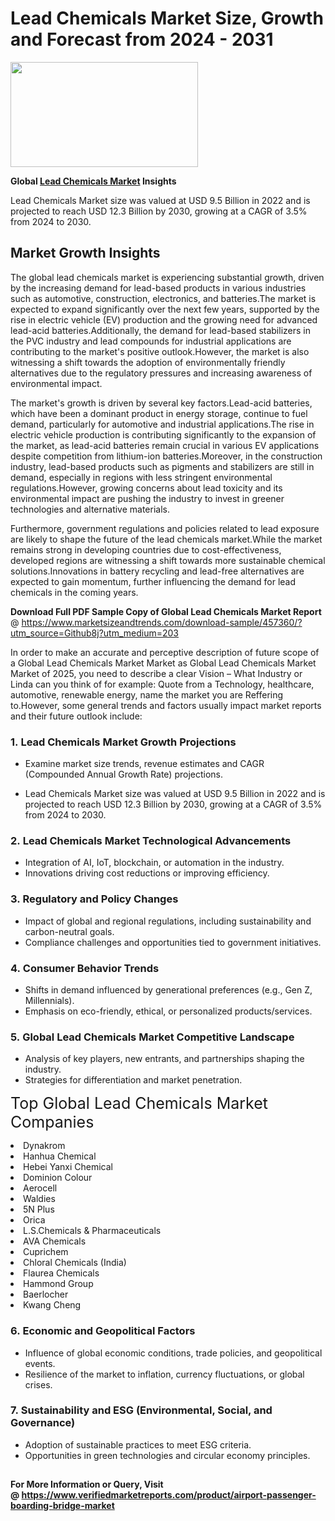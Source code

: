 <H1>Lead Chemicals Market Size, Growth and Forecast from 2024 - 2031</H1><img class="aligncenter size-medium wp-image-584254" src="https://thirdeyenews.in/wp-content/uploads/2024/09/Global-Market-Research-300x168.jpeg" alt="" width="300" height="168" /><p><strong>Global&nbsp;<a href="https://www.marketsizeandtrends.com/download-sample/457360/?utm_source=Github8j?utm_medium=203">Lead Chemicals Market</a> Insights</strong></p><p>Lead Chemicals Market size was valued at USD 9.5 Billion in 2022 and is projected to reach USD 12.3 Billion by 2030, growing at a CAGR of 3.5% from 2024 to 2030.</p><p><h2>Market Growth Insights</h2> <p>The global lead chemicals market is experiencing substantial growth, driven by the increasing demand for lead-based products in various industries such as automotive, construction, electronics, and batteries.The market is expected to expand significantly over the next few years, supported by the rise in electric vehicle (EV) production and the growing need for advanced lead-acid batteries.Additionally, the demand for lead-based stabilizers in the PVC industry and lead compounds for industrial applications are contributing to the market's positive outlook.However, the market is also witnessing a shift towards the adoption of environmentally friendly alternatives due to the regulatory pressures and increasing awareness of environmental impact.</p> <p>The market's growth is driven by several key factors.Lead-acid batteries, which have been a dominant product in energy storage, continue to fuel demand, particularly for automotive and industrial applications.The rise in electric vehicle production is contributing significantly to the expansion of the market, as lead-acid batteries remain crucial in various EV applications despite competition from lithium-ion batteries.Moreover, in the construction industry, lead-based products such as pigments and stabilizers are still in demand, especially in regions with less stringent environmental regulations.However, growing concerns about lead toxicity and its environmental impact are pushing the industry to invest in greener technologies and alternative materials.</p> <p>Furthermore, government regulations and policies related to lead exposure are likely to shape the future of the lead chemicals market.While the market remains strong in developing countries due to cost-effectiveness, developed regions are witnessing a shift towards more sustainable chemical solutions.Innovations in battery recycling and lead-free alternatives are expected to gain momentum, further influencing the demand for lead chemicals in the coming years.</p> <p><span class=""><strong>Download Full PDF Sample Copy of Global Lead Chemicals Market Report</strong> @ <a href="https://www.marketsizeandtrends.com/download-sample/457360/?utm_source=Github8j?utm_medium=203" target="_blank">https://www.marketsizeandtrends.com/download-sample/457360/?utm_source=Github8j?utm_medium=203</a></span></p><p>In order to make an accurate and perceptive description of future scope of a Global&nbsp;Lead Chemicals Market Market as Global&nbsp;Lead Chemicals Market Market of 2025, you need to describe a clear Vision &ndash; What Industry or Linda can you think of for example: Quote from a Technology, healthcare, automotive, renewable energy, name the market you are Reffering to.However, some general trends and factors usually impact market reports and their future outlook include:</p><h3>1.&nbsp;<strong>Lead Chemicals Market Growth Projections</strong></h3><ul><li>Examine market size trends, revenue estimates and CAGR (Compounded Annual Growth Rate) projections.</li><li><p>Lead Chemicals Market size was valued at USD 9.5 Billion in 2022 and is projected to reach USD 12.3 Billion by 2030, growing at a CAGR of 3.5% from 2024 to 2030.</p></li></ul><h3>2.&nbsp;<strong>Lead Chemicals Market Technological Advancements</strong></h3><ul><li>Integration of AI, IoT, blockchain, or automation in the industry.</li><li>Innovations driving cost reductions or improving efficiency.</li></ul><h3>3.&nbsp;<strong>Regulatory and Policy Changes</strong></h3><ul><li>Impact of global and regional regulations, including sustainability and carbon-neutral goals.</li><li>Compliance challenges and opportunities tied to government initiatives.</li></ul><h3>4.&nbsp;<strong>Consumer Behavior Trends</strong></h3><ul><li>Shifts in demand influenced by generational preferences (e.g., Gen Z, Millennials).</li><li>Emphasis on eco-friendly, ethical, or personalized products/services.</li></ul><h3>5.&nbsp;<strong>Global Lead Chemicals Market Competitive Landscape</strong></h3><ul><li>Analysis of key players, new entrants, and partnerships shaping the industry.</li><li>Strategies for differentiation and market penetration.</li></ul><p data-pm-slice="1 1 []"><span style="color: inherit; font-family: inherit; font-size: 25px;">Top Global Lead Chemicals Market Companies</span></p><div class="" data-test-id=""><p><li>Dynakrom</li><li> Hanhua Chemical</li><li> Hebei Yanxi Chemical</li><li> Dominion Colour</li><li> Aerocell</li><li> Waldies</li><li> 5N Plus</li><li> Orica</li><li> L.S.Chemicals & Pharmaceuticals</li><li> AVA Chemicals</li><li> Cuprichem</li><li> Chloral Chemicals (India)</li><li> Flaurea Chemicals</li><li> Hammond Group</li><li> Baerlocher</li><li> Kwang Cheng</li></p></div><h3>6.&nbsp;<strong>Economic and Geopolitical Factors</strong></h3><ul><li>Influence of global economic conditions, trade policies, and geopolitical events.</li><li>Resilience of the market to inflation, currency fluctuations, or global crises.</li></ul><h3>7.&nbsp;<strong>Sustainability and ESG (Environmental, Social, and Governance)</strong></h3><ul><li>Adoption of sustainable practices to meet ESG criteria.</li><li>Opportunities in green technologies and circular economy principles.</li></ul><h2><strong style="font-size: 14px;">For More Information or Query, Visit @&nbsp;</strong><a style="background-color: #ffffff; font-size: 14px;" href="https://www.marketsizeandtrends.com/report/lead-chemicals-market/" target="_blank">https://www.verifiedmarketreports.com/product/airport-passenger-boarding-bridge-market</a></h2>